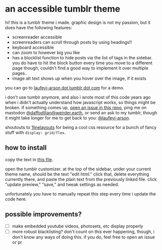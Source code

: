# an accessible tumblr theme

hi! this is a tumblr theme i made. graphic design is not my passion, but it does have the following features:

- screenreader accessible
- screenreaders can scroll through posts by using headings!!
- keyboard accessible
- can zoom to however big you like
- has a blocklist function to hide posts via the list of tags in the sidebar. you do have to hit the block button every time you move to a different page though, couldn’t find a good way to implement it over multiple pages..
- image alt text shows up when you hover over the image, if it exists

you can go to [laufeyj-arson dot tumblr dot com](https://laufeyj-arson.tumblr.com) for a demo.

i don't use tumblr anymore, and also i wrote most of this code years ago when i didn't actually understand how javascript works, so things might be broken. if something comes up, [open an issue in this repo](https://github.com/stillnotstars/tungle/issues/new), ping me on mastodon [@daffodilian@weirder.earth](https://weirder.earth/@daffodilian), or send an ask to my tumblr, though it might take longer for me to get back to you: [@laufeyj-arson](https://laufeyj-arson.tumblr.com).

shoutouts to [1linelayouts](https://1linelayouts.glitch.me/) for being a cool css resource for a bunch of fancy stuff with `display: grid/flex`.

## how to install
copy the text in [this file](https://raw.githubusercontent.com/stillnotstars/tungle/main/theme.html).

open the tumblr customizer. at the top of the sidebar, under your current theme name, should be the text "edit html." click that, delete everything currently there, and paste the plain text from the previously linked file. click "update preview," "save," and tweak settings as needed.

unfortunately you have to manually repeat this step every time i update the code here.

## possible improvements?

- [ ] make embedded youtube videos, photosets, etc display properly
- [ ] more robust blacklisting? don't count on this ever happening, though, i don't know any ways of doing this. if you do, feel free to open an issue or pr
